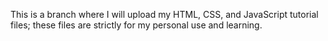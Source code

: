 This is a branch where I will upload my HTML, CSS, and JavaScript tutorial files; these files are strictly for my personal use and learning. 